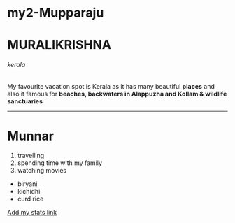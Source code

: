 # my2-Mupparaju
# MURALIKRISHNA
###### kerala
My favourite vacation spot is Kerala as it has many beautiful **places** and also it famous for **beaches, backwaters in Alappuzha and Kollam & wildlife sanctuaries**

---

# Munnar

1. travelling
2. spending time with my family 
3. watching movies 
* biryani
* kichidhi
* curd rice

[Add my stats link](https://github.com/Mupparaju19/my2-Mupparaju/blob/main/MyStats.md)

